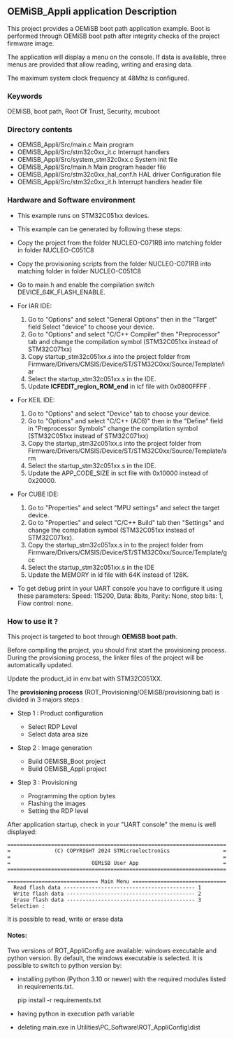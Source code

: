 ## <b>OEMiSB_Appli application Description</b>

This project provides a OEMiSB boot path application example. Boot is
performed through OEMiSB boot path after integrity checks of the project
firmware image.

The application will display a menu on the console. If data is
available, three menus are provided that allow reading, writing and
erasing data.

The maximum system clock frequency at 48Mhz is configured.

### <b>Keywords</b>

OEMiSB, boot path, Root Of Trust, Security, mcuboot

### <b>Directory contents</b>

-   OEMiSB_Appli/Src/main.c Main program
-   OEMiSB_Appli/Src/stm32c0xx_it.c Interrupt handlers
-   OEMiSB_Appli/Src/system_stm32c0xx.c System init file
-   OEMiSB_Appli/Src/main.h Main program header file
-   OEMiSB_Appli/Src/stm32c0xx_hal_conf.h HAL driver Configuration file
-   OEMiSB_Appli/Src/stm32c0xx_it.h Interrupt handlers header file

### <b>Hardware and Software environment</b>

-   This example runs on STM32C051xx devices.
-   This example can be generated by following these steps:

-   Copy the project from the folder NUCLEO-C071RB into matching folder in folder NUCLEO-C051C8
-   Copy the provisioning scripts from the folder NUCLEO-C071RB into matching folder in folder NUCLEO-C051C8
-   Go to main.h and enable the compilation switch DEVICE_64K_FLASH_ENABLE.

-   For IAR IDE:
    1. Go to "Options" and select "General Options" then in the "Target" field Select "device" to choose your device.
    2. Go to "Options" and select "C/C++ Compiler" then "Preprocessor" tab and change the compilation symbol (STM32C051xx instead of STM32C071xx)
    3. Copy startup_stm32c051xx.s into the project folder from Firmware/Drivers/CMSIS/Device/ST/STM32C0xx/Source/Template/iar
    4. Select the startup_stm32c051xx.s in the IDE.
    5. Update __ICFEDIT_region_ROM_end__ in icf file with 0x0800FFFF .

-   For KEIL IDE:
    1. Go to "Options" and select "Device" tab to choose your device.
    2. Go to "Options" and select "C/C++ (AC6)" then in the "Define" field in "Preprocessor Symbols" change the compilation symbol (STM32C051xx instead of STM32C071xx)
    3. Copy the startup_stm32c051xx.s into the project folder from Firmware/Drivers/CMSIS/Device/ST/STM32C0xx/Source/Template/arm
    4. Select the startup_stm32c051xx.s in the IDE.
    5. Update the APP_CODE_SIZE in sct file with 0x10000 instead of 0x20000.

-   For CUBE IDE:
    1. Go to "Properties" and select "MPU settings" and select the target device.
    2. Go to "Properties" and select "C/C++ Build" tab then "Settings" and change the compilation symbol (STM32C051xx instead of STM32C071xx).
    3. Copy the startup_stm32c051xx.s in to the project folder from Firmware/Drivers/CMSIS/Device/ST/STM32C0xx/Source/Template/gcc
    4. Select the startup_stm32c051xx.s in the IDE
    5. Update the MEMORY in ld file with 64K instead of 128K.

-   To get debug print in your UART console you have to configure it
    using these parameters: Speed: 115200, Data: 8bits, Parity: None,
    stop bits: 1, Flow control: none.

### <b>How to use it ?</b>

This project is targeted to boot through **OEMiSB boot path**.

Before compiling the project, you should first start the provisioning
process. During the provisioning process, the linker files of the
project will be automatically updated.

Update the product_id in env.bat with STM32C051XX.

The **provisioning process** (ROT_Provisioning/OEMiSB/provisioning.bat)
is divided in 3 majors steps :

-   Step 1 : Product configuration

    -   Select RDP Level
    -   Select data area size

-   Step 2 : Image generation

    -   Build OEMiSB_Boot project
    -   Build OEMiSB_Appli project

-   Step 3 : Provisioning

    -   Programming the option bytes
    -   Flashing the images
    -   Setting the RDP level

After application startup, check in your "UART console" the menu is well
displayed:

    ======================================================================
    =              (C) COPYRIGHT 2024 STMicroelectronics                 =
    =                                                                    =
    =                          OEMiSB User App                           =
    ======================================================================

    ============================= Main Menu ==============================
      Read flash data ------------------------------------------ 1
      Write flash data ----------------------------------------- 2
      Erase flash data ----------------------------------------- 3
     Selection :

It is possible to read, write or erase data

#### <b>Notes:</b>

Two versions of ROT_AppliConfig are available: windows executable
and python version. By default, the windows executable is selected.
It is possible to switch to python version by:

-   installing python (Python 3.10 or newer) with the required
    modules listed in requirements.txt.

      pip install -r requirements.txt

-   having python in execution path variable

-   deleting main.exe in
        Utilities\\PC_Software\\ROT_AppliConfig\\dist
